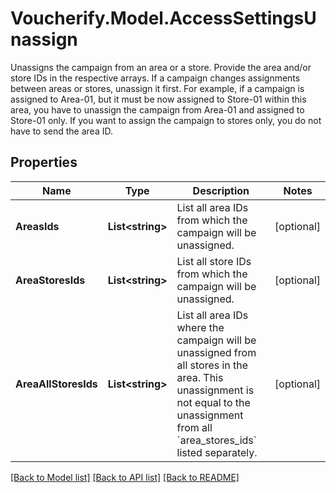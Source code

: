 # Voucherify.Model.AccessSettingsUnassign
Unassigns the campaign from an area or a store. Provide the area and/or store IDs in the respective arrays. If a campaign changes assignments between areas or stores, unassign it first. For example, if a campaign is assigned to Area-01, but it must be now assigned to Store-01 within this area, you have to unassign the campaign from Area-01 and assigned to Store-01 only.  If you want to assign the campaign to stores only, you do not have to send the area ID.

## Properties

Name | Type | Description | Notes
------------ | ------------- | ------------- | -------------
**AreasIds** | **List&lt;string&gt;** | List all area IDs from which the campaign will be unassigned. | [optional] 
**AreaStoresIds** | **List&lt;string&gt;** | List all store IDs from which the campaign will be unassigned. | [optional] 
**AreaAllStoresIds** | **List&lt;string&gt;** | List all area IDs where the campaign will be unassigned from all stores in the area. This unassignment is not equal to the unassignment from all &#x60;area_stores_ids&#x60; listed separately. | [optional] 

[[Back to Model list]](../../README.md#documentation-for-models) [[Back to API list]](../../README.md#documentation-for-api-endpoints) [[Back to README]](../../README.md)

